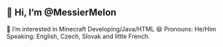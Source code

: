 ## 👋 Hi, I’m @MessierMelon
👀 I’m interested in Minecraft Developing/Java/HTML
😄 Pronouns: He/Him
Speaking: English, Czech, Slovak and little French.

<!--
**MessierMelon-CZ/MessierMelon-CZ** is a ✨ _special_ ✨ repository because its `README.md` (this file) appears on your GitHub profile.

Here are some ideas to get you started:

- 🔭 I’m currently working on ...
- 🌱 I’m currently learning ...
- 👯 I’m looking to collaborate on ...
- 🤔 I’m looking for help with ...
- 💬 Ask me about ...
- 📫 How to reach me: ...
- 😄 Pronouns: ...
- ⚡ Fun fact: ...
-->
